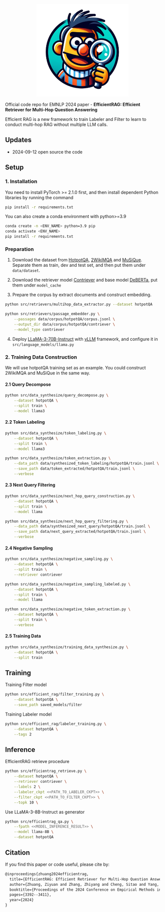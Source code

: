 <div align=center>
    <img src="static/bert_labeler.png" width=300px>
</div>

Official code repo for EMNLP 2024 paper - **EfficientRAG: Efficient Retriever for Multi-Hop Question Answering**

Efficient RAG is a new framework to train Labeler and Filter to learn to conduct multi-hop RAG without multiple LLM calls.

## Updates

* 2024-09-12 open source the code

## Setup

### 1. Installation

You need to install PyTorch >= 2.1.0 first, and then install dependent Python libraries by running the command

```bash
pip install -r requirements.txt
```

You can also create a conda environment with python>=3.9

```bash
conda create -n <ENV_NAME> python=3.9 pip
conda activate <ENV_NAME>
pip install -r requirements.txt
```

### Preparation

1. Download the dataset from [HotpotQA](https://huggingface.co/datasets/hotpotqa/hotpot_qa), [2WikiMQA](https://github.com/Alab-NII/2wikimultihop) and [MuSiQue](https://huggingface.co/datasets/dgslibisey/MuSiQue). Separate them as train, dev and test set, and then put them under `data/dataset`.

2. Download the retriever model [Contriever](https://huggingface.co/facebook/contriever-msmarco) and base model [DeBERTa](https://huggingface.co/microsoft/deberta-v3-large), put them under `model_cache`

3. Prepare the corpus by extract documents and construct embedding.

```bash
python src/retrievers/multihop_data_extractor.py --dataset hotpotQA
```

```bash
python src/retrievers/passage_embedder.py \
    --passages data/corpus/hotpotQA/corpus.jsonl \
    --output_dir data/corpus/hotpotQA/contriever \
    --model_type contriever
```

4. Deploy [LLaMA-3-70B-Instruct](https://huggingface.co/meta-llama/Meta-Llama-3-70B-Instruct) with [vLLM](https://github.com/vllm-project/vllm) framework, and configure it in `src/language_models/llama.py`

### 2. Training Data Construction

We will use hotpotQA training set as an example. You could construct 2WikiMQA and MuSiQue in the same way.

#### 2.1 Query Decompose

```bash
python src/data_synthesize/query_decompose.py \
    --dataset hotpotQA \
    --split train \
    --model llama3
```

#### 2.2 Token Labeling

```bash
python src/data_synthesize/token_labeling.py \
    --dataset hotpotQA \
    --split train \
    --model llama3
```

```bash
python src/data_synthesize/token_extraction.py \
    --data_path data/synthesized_token_labeling/hotpotQA/train.jsonl \
    --save_path data/token_extracted/hotpotQA/train.jsonl \
    --verbose
```

#### 2.3 Next Query Filtering

```bash
python src/data_synthesize/next_hop_query_construction.py \
    --dataset hotpotQA \
    --split train \
    --model llama
```

```bash
python src/data_synthesize/next_hop_query_filtering.py \
    --data_path data/synthesized_next_query/hotpotQA/train.jsonl \
    --save_path data/next_query_extracted/hotpotQA/train.jsonl \
    --verbose
```

#### 2.4 Negative Sampling

```bash
python src/data_synthesize/negative_sampling.py \
    --dataset hotpotQA \
    --split train \
    --retriever contriever
```

```bash
python src/data_synthesize/negative_sampling_labeled.py \
    --dataset hotpotQA \
    --split train \
    --model llama
```

```bash
python src/data_synthesize/negative_token_extraction.py \
    --dataset hotpotQA \
    --split train \
    --verbose
```

#### 2.5 Training Data

```bash
python src/data_synthesize/training_data_synthesize.py \
    --dataset hotpotQA \
    --split train
```

## Training

Training Filter model

```bash
python src/efficient_rag/filter_training.py \
    --dataset hotpotQA \
    --save_path saved_models/filter
```

Training Labeler model

```bash
python src/efficient_rag/labeler_training.py \
    --dataset hotpotQA \
    --tags 2
```

## Inference

EfficientRAG retrieve procedure

```bash
python src/efficientrag_retrieve.py \
    --dataset hotpotQA \
    --retriever contriever \
    --labels 2 \
    --labeler_ckpt <<PATH_TO_LABELER_CKPT>> \
    --filter_ckpt <<PATH_TO_FILTER_CKPT>> \
    --topk 10 \
```

Use LLaMA-3-8B-Instruct as generator
```bash
python src/efficientrag_qa.py \
    --fpath <<MODEL_INFERENCE_RESULT>> \
    --model llama-8B \
    --dataset hotpotQA
```

## Citation

If you find this paper or code useful, please cite by:

```txt
@inproceedings{zhuang2024efficientrag,
  title={EfficientRAG: Efficient Retriever for Multi-Hop Question Answering},
  author={Zhuang, Ziyuan and Zhang, Zhiyang and Cheng, Sitao and Yang, Fangkai and Liu, Jia and Huang, Shujian and Lin, Qingwei and Rajmohan, Saravan and Zhang, Dongmei and Zhang, Qi},
  booktitle={Proceedings of the 2024 Conference on Empirical Methods in Natural Language Processing},
  pages={3392--3411},
  year={2024}
}
```
